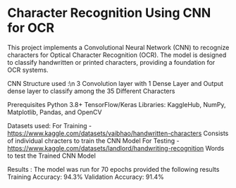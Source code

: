 # Character Recognition Using CNN for OCR

This project implements a Convolutional Neural Network (CNN) to recognize characters for Optical Character Recognition (OCR). The model is designed to classify handwritten or printed characters, providing a foundation for OCR systems.

CNN Structure used :\n
    3 Convolution layer with 1 Dense Layer and Output dense layer to classify among the 35 Different Characters

Prerequisites
    Python 3.8+
    TensorFlow/Keras 
    Libraries: KaggleHub, NumPy, Matplotlib, Pandas, and OpenCV

Datasets used:
    For Training - https://www.kaggle.com/datasets/vaibhao/handwritten-characters
        Consists of individual chracters to train the CNN Model
    For Testing - https://www.kaggle.com/datasets/landlord/handwriting-recognition
        Words to test the Trained CNN Model 

Results :
    The model was run for 70 epochs provided the following results
    Training Accuracy: 94.3%
    Validation Accuracy: 91.4%

